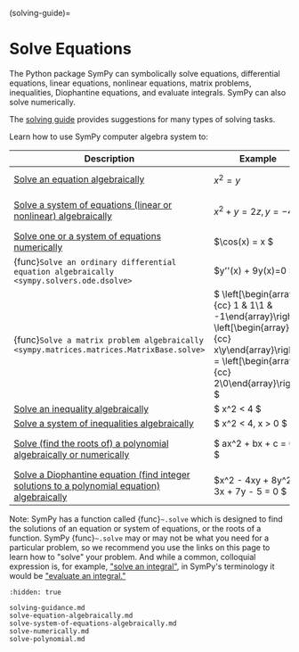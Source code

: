 (solving-guide)=
# Solve Equations

The Python package SymPy can symbolically solve equations, differential
equations, linear equations, nonlinear equations, matrix problems, inequalities,
Diophantine equations, and evaluate integrals. SymPy can also solve numerically.

The [solving guide](solving-guidance.md) provides suggestions for many types of
solving tasks.

Learn how to use SymPy computer algebra system to:

| Description                                                  | Example                                                                                                                     | Solution |
|--------------------------------------------------------------|-----------------------------------------------------------------------------------------------------------------------------|--------------|
| [ Solve an equation algebraically ](solve-equation-algebraically.md)                        | $x^2 = y$ | $x \in \{-\sqrt{y},\sqrt{y}\}$                                                                                                |
| [ Solve a system of equations (linear or nonlinear) algebraically ](solve-system-of-equations-algebraically.md)              | $x^2 + y = 2z, y = -4z$ | $\{(x = -\sqrt{6z}, y = -4z),$ ${(x = \sqrt{6z}, y = -4z)\}}$                                                                                        |
|  [Solve one or a system of equations numerically](solve-numerically.md)                           | $\cos(x) = x $ | $ x \approx 0.739085133215161$                                                                                           |
|  {func}`Solve an ordinary differential equation algebraically <sympy.solvers.ode.dsolve>`   | $y''(x) + 9y(x)=0 $ | $ y(x)=C_{1} \sin(3x)+ C_{2} \cos(3x)$                                                    |
|  {func}`Solve a matrix problem algebraically <sympy.matrices.matrices.MatrixBase.solve>`                    | $ \left[\begin{array}{cc} 1 & 1\\1 & -1\end{array}\right] \left[\begin{array}{cc} x\\y\end{array}\right] = \left[\begin{array}{cc} 2\\0\end{array}\right] $ | $ \left[\begin{array}{cc} x\\y\end{array}\right] = \left[\begin{array}{cc} 1\\1\end{array}\right]$  |
|  [ Solve an inequality algebraically ](../../modules/solvers/inequalities.rst)                      | $ x^2 < 4 $ | $ -2 < x < 2 $                                                                                                        |
|  [ Solve a system of inequalities algebraically ](../../modules/solvers/inequalities.rst)           | $ x^2 < 4, x > 0 $ | $ 0 < x < 2 $                                                                                                  |
| [ Solve (find the roots of) a polynomial algebraically or numerically ](solve-polynomial.md)                       | $ ax^2 + bx + c = 0 $ | $ x = \frac{-b\pm\sqrt{b^2 - 4ac}}{2a} $                                                                                                |
|  [ Solve a Diophantine equation (find integer solutions to a polynomial equation) algebraically ](../../modules/solvers/diophantine.rst)             | $x^2 - 4xy + 8y^2 - 3x + 7y - 5 = 0 $ | $ \{(x = 2, y = 1), (x = 5, y = 1)\}$                                                                                  |

Note: SymPy has a function called {func}`~.solve` which is designed to find the
solutions of an equation or system of equations, or the roots of a function.
SymPy {func}`~.solve` may or may not be what you need for a particular problem,
so we recommend you use the links on this page to learn how to "solve" your
problem. And while a common, colloquial expression is, for example, ["solve an
integral"](../../modules/integrals/integrals.rst), in SymPy's terminology it
would be ["evaluate an integral."](../../modules/integrals/integrals.rst)

```{toctree}
:hidden: true

solving-guidance.md
solve-equation-algebraically.md
solve-system-of-equations-algebraically.md
solve-numerically.md
solve-polynomial.md
```

